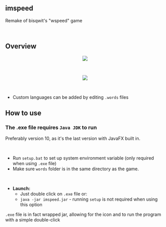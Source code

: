 ## imspeed
Remake of bisqwit's "wspeed" game

<br>

## Overview

<p align="center">
  <img width="auto" height="auto" src="https://user-images.githubusercontent.com/25122875/78953211-67ba2b00-7ad8-11ea-8477-dec07b537580.jpg">
</p>

<br>

<p align="center">
  <img width="auto" height="auto" src="https://user-images.githubusercontent.com/25122875/78953222-6f79cf80-7ad8-11ea-95b2-eb9ccda45d55.jpg">
</p>

<br>

* Custom languages can be added by editing `.words` files

 ## How to use
 
### The .exe file requires `Java JDK` to run

Preferably version 10, as it's the last version with JavaFX built in.

<br>

* Run `setup.bat` to set up system environment variable (only required when using `.exe` file)
* Make sure `words` folder is in the same directory as the game.

<br>

* **Launch:**
  * Just double click on `.exe` file or:
  * `java -jar imspeed.jar` - running `setup` is not required when using this option
  
`.exe` file is in fact wrapped jar, allowing for the icon and to run the program with a simple double-click
